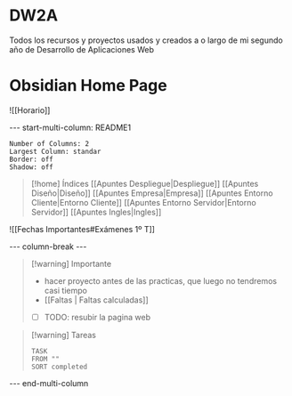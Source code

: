 # DW2A
Todos los recursos y proyectos usados y creados a o largo de mi segundo año de Desarrollo de Aplicaciones Web

# Obsidian Home Page

![[Horario]]

--- start-multi-column: README1
```column-settings
Number of Columns: 2
Largest Column: standar
Border: off
Shadow: off
```



>[!home] Índices
> [[Apuntes Despliegue|Despliegue]]
> [[Apuntes Diseño|Diseño]]
> [[Apuntes Empresa|Empresa]]
> [[Apuntes Entorno Cliente|Entorno Cliente]]
> [[Apuntes Entorno Servidor|Entorno Servidor]]
> [[Apuntes Ingles|Ingles]]

![[Fechas Importantes#Exámenes 1º T]]


--- column-break ---


>[!warning] Importante 
> - hacer proyecto antes de las practicas, que luego no tendremos casi tiempo
> - [[Faltas | Faltas calculadas]]
> - [ ] TODO: resubir la pagina web

> [!warning] Tareas
> ```dataview
> TASK
> FROM ""
> SORT completed
> ```


--- end-multi-column 
